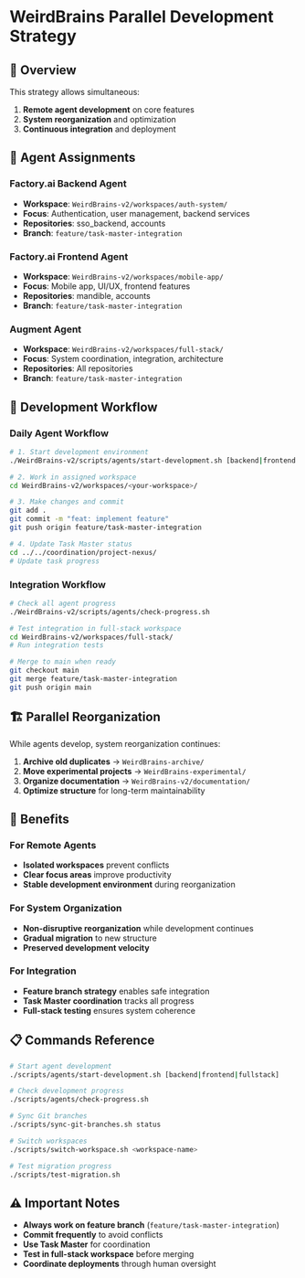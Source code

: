 # WeirdBrains Parallel Development Strategy

## 🎯 Overview

This strategy allows simultaneous:
1. **Remote agent development** on core features
2. **System reorganization** and optimization
3. **Continuous integration** and deployment

## 🤖 Agent Assignments

### Factory.ai Backend Agent
- **Workspace**: `WeirdBrains-v2/workspaces/auth-system/`
- **Focus**: Authentication, user management, backend services
- **Repositories**: sso_backend, accounts
- **Branch**: `feature/task-master-integration`

### Factory.ai Frontend Agent
- **Workspace**: `WeirdBrains-v2/workspaces/mobile-app/`
- **Focus**: Mobile app, UI/UX, frontend features
- **Repositories**: mandible, accounts
- **Branch**: `feature/task-master-integration`

### Augment Agent
- **Workspace**: `WeirdBrains-v2/workspaces/full-stack/`
- **Focus**: System coordination, integration, architecture
- **Repositories**: All repositories
- **Branch**: `feature/task-master-integration`

## 🔄 Development Workflow

### Daily Agent Workflow
```bash
# 1. Start development environment
./WeirdBrains-v2/scripts/agents/start-development.sh [backend|frontend|fullstack]

# 2. Work in assigned workspace
cd WeirdBrains-v2/workspaces/<your-workspace>/

# 3. Make changes and commit
git add .
git commit -m "feat: implement feature"
git push origin feature/task-master-integration

# 4. Update Task Master status
cd ../../coordination/project-nexus/
# Update task progress
```

### Integration Workflow
```bash
# Check all agent progress
./WeirdBrains-v2/scripts/agents/check-progress.sh

# Test integration in full-stack workspace
cd WeirdBrains-v2/workspaces/full-stack/
# Run integration tests

# Merge to main when ready
git checkout main
git merge feature/task-master-integration
git push origin main
```

## 🏗️ Parallel Reorganization

While agents develop, system reorganization continues:
1. **Archive old duplicates** → `WeirdBrains-archive/`
2. **Move experimental projects** → `WeirdBrains-experimental/`
3. **Organize documentation** → `WeirdBrains-v2/documentation/`
4. **Optimize structure** for long-term maintainability

## 🚀 Benefits

### For Remote Agents
- **Isolated workspaces** prevent conflicts
- **Clear focus areas** improve productivity
- **Stable development environment** during reorganization

### For System Organization
- **Non-disruptive reorganization** while development continues
- **Gradual migration** to new structure
- **Preserved development velocity**

### For Integration
- **Feature branch strategy** enables safe integration
- **Task Master coordination** tracks all progress
- **Full-stack testing** ensures system coherence

## 📋 Commands Reference

```bash
# Start agent development
./scripts/agents/start-development.sh [backend|frontend|fullstack]

# Check development progress
./scripts/agents/check-progress.sh

# Sync Git branches
./scripts/sync-git-branches.sh status

# Switch workspaces
./scripts/switch-workspace.sh <workspace-name>

# Test migration progress
./scripts/test-migration.sh
```

## ⚠️ Important Notes

- **Always work on feature branch** (`feature/task-master-integration`)
- **Commit frequently** to avoid conflicts
- **Use Task Master** for coordination
- **Test in full-stack workspace** before merging
- **Coordinate deployments** through human oversight

